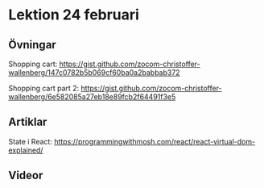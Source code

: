 # Lektion 24 februari

## Övningar

Shopping cart: https://gist.github.com/zocom-christoffer-wallenberg/147c0782b5b069cf60ba0a2babbab372

Shopping cart part 2: https://gist.github.com/zocom-christoffer-wallenberg/6e582085a27eb18e89fcb2f64491f3e5

## Artiklar

State i React: https://programmingwithmosh.com/react/react-virtual-dom-explained/

## Videor